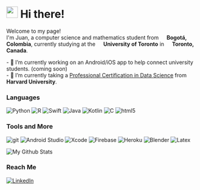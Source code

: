 <h1><img src="https://emojis.slackmojis.com/emojis/images/1612948491/12491/waveboi.gif?1612948491" width="30"/> Hi there!</h1>

<!--
**JuanesLamilla/JuanesLamilla** is a ✨ _special_ ✨ repository because its `README.md` (this file) appears on your GitHub profile.

Here are some ideas to get you started:

- 🔭 I’m currently working on ...
- 🌱 I’m currently learning ...
- 👯 I’m looking to collaborate on ...
- 🤔 I’m looking for help with ...
- 💬 Ask me about ...
- 📫 How to reach me: ...
- 😄 Pronouns: ...
- ⚡ Fun fact: ...
-->

<p>Welcome to my page! </br> I'm Juan, a computer science and mathematics student from <img src="https://www.flaticon.com/svg/vstatic/svg/197/197575.svg?token=exp=1614743298~hmac=d01c8c758775648dbaeb837c83fbc009" width="13"/> <b>Bogotá, Colombia</b>, currently studying at the <img src="https://upload.wikimedia.org/wikipedia/en/thumb/0/04/Utoronto_coa.svg/1200px-Utoronto_coa.svg.png" width="13"/> <b> University of Toronto</b> in <img src="https://www.flaticon.com/svg/vstatic/svg/197/197430.svg?token=exp=1614743298~hmac=ff12dad69b488b94ad521ae86c94a471" width="13"/> <b>Toronto, Canada</b>. </p>

<p>
- 🔭 I’m currently working on an Android/iOS app to help connect university students. (coming soon)</br>
- 🌱 I’m currently taking a <a href="https://online-learning.harvard.edu/series/professional-certificate-data-science" target="_blank">Professional Certification in Data Science</a> from <img src="https://upload.wikimedia.org/wikipedia/en/thumb/2/29/Harvard_shield_wreath.svg/1200px-Harvard_shield_wreath.svg.png" width="13"/> <b>Harvard University</b>. 
</p>

<h3>Languages</h3>
<p>
  <img alt="Python" src="https://img.shields.io/badge/-Python-f8c256?style=flat-square&logo=Python&logoColor=white" />
  <img alt="R" src="https://img.shields.io/badge/-R-276DC2?style=flat-square&logo=R&logoColor=white" />
  <img alt="Swift" src="https://img.shields.io/badge/-Swift-fd9426?style=flat-square&logo=Swift&logoColor=white" />
  <img alt="Java" src="https://img.shields.io/badge/-Java-5382a1?style=flat-square&logo=Java&logoColor=white" />
  <img alt="Kotlin" src="https://img.shields.io/badge/-Kotlin-1978a9?style=flat-square&logo=Kotlin&logoColor=white" />
  <img alt="C" src="https://img.shields.io/badge/-C-5382a1?style=flat-square&logo=C&logoColor=white" />
  <img alt="html5" src="https://img.shields.io/badge/-HTML5-E34F26?style=flat-square&logo=html5&logoColor=white" />
  
  
  
</p>
<h3>Tools and More</h3>
<p>
  
  <img alt="git" src="https://img.shields.io/badge/-Git-F05032?style=flat-square&logo=git&logoColor=white" /> 
  <img alt="Android Studio" src="https://img.shields.io/badge/-Android_Studio-32de84?style=flat-square&logo=Android&logoColor=white" /> 
  <img alt="Xcode" src="https://img.shields.io/badge/-Xcode-78C5EF?style=flat-square&logo=Xcode&logoColor=white" /> 
  <img alt="Firebase" src="https://img.shields.io/badge/-Firebase-FFA611?style=flat-square&logo=Firebase&logoColor=white" /> 
  <img alt="Heroku" src="https://img.shields.io/badge/-Heroku-430098?style=flat-square&logo=heroku&logoColor=white" />
  <img alt="Blender" src="https://img.shields.io/badge/-Blender-EA7600?style=flat-square&logo=Blender&logoColor=white" />
  <img alt="Latex" src="https://img.shields.io/badge/-Latex-050505?style=flat-square&logo=Latex&logoColor=white" />
</p>


![My Github Stats](https://github-readme-stats.vercel.app/api?username=JuanesLamilla&count_private=true&bg_color=60,CB218E,6617CB&title_color=FFFFFF&text_color=FFFFFF&icon_color=FFFFFF&show_icons=TRUE)

<h3>Reach Me</h3>
<p>
  </a> <a href="https://www.linkedin.com/in/juanlamilla/" target="_blank"><img alt="LinkedIn" src="https://img.shields.io/badge/linkedin-%230077B5.svg?&style=for-the-badge&logo=linkedin&logoColor=white" /></a>
</p>

